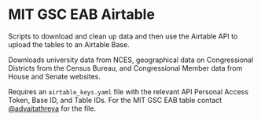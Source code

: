 # MIT GSC EAB Airtable

Scripts to download and clean up data and then use the Airtable API to upload the tables to an Airtable Base.

Downloads university data from NCES, geographical data on Congressional Districts from the Census Bureau, and Congressional Member data from House and Senate websites.

Requires an `airtable_keys.yaml` file with the relevant API Personal Access Token, Base ID, and Table IDs. For the MIT GSC EAB table contact [@advaitathreya](https://github.com/advaitathreya) for the file.
